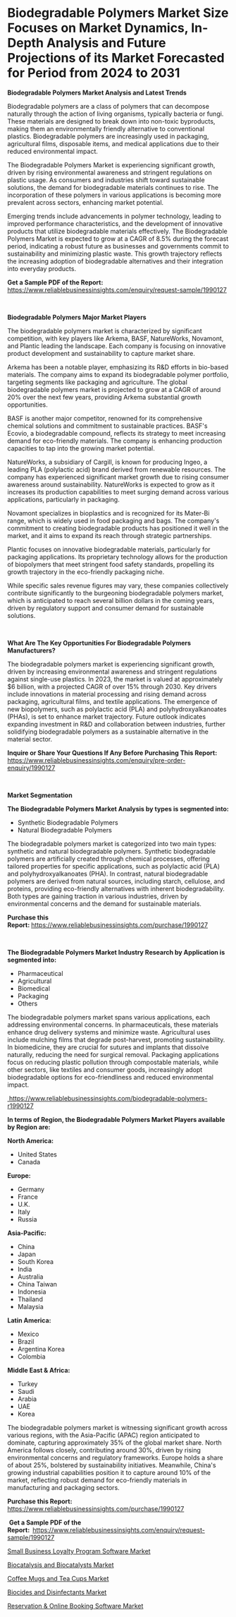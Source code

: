 <p><h1>Biodegradable Polymers Market Size Focuses on Market Dynamics, In-Depth Analysis and Future Projections of its Market Forecasted for Period from 2024 to 2031</h1></p><p><strong>Biodegradable Polymers Market Analysis and Latest Trends</strong></p>
<p><p>Biodegradable polymers are a class of polymers that can decompose naturally through the action of living organisms, typically bacteria or fungi. These materials are designed to break down into non-toxic byproducts, making them an environmentally friendly alternative to conventional plastics. Biodegradable polymers are increasingly used in packaging, agricultural films, disposable items, and medical applications due to their reduced environmental impact.</p><p>The Biodegradable Polymers Market is experiencing significant growth, driven by rising environmental awareness and stringent regulations on plastic usage. As consumers and industries shift toward sustainable solutions, the demand for biodegradable materials continues to rise. The incorporation of these polymers in various applications is becoming more prevalent across sectors, enhancing market potential.</p><p>Emerging trends include advancements in polymer technology, leading to improved performance characteristics, and the development of innovative products that utilize biodegradable materials effectively. The Biodegradable Polymers Market is expected to grow at a CAGR of 8.5% during the forecast period, indicating a robust future as businesses and governments commit to sustainability and minimizing plastic waste. This growth trajectory reflects the increasing adoption of biodegradable alternatives and their integration into everyday products.</p></p>
<p><strong>Get a Sample PDF of the Report:&nbsp;</strong> <a href="https://www.reliablebusinessinsights.com/enquiry/request-sample/1990127?utm_campaign=41&utm_medium=2&utm_source=Github&utm_content=ia&utm_term=15112024&utm_id=biodegradable-polymers">https://www.reliablebusinessinsights.com/enquiry/request-sample/1990127</a></p>
<p>&nbsp;</p>
<p><strong>Biodegradable Polymers Major Market Players</strong></p>
<p><p>The biodegradable polymers market is characterized by significant competition, with key players like Arkema, BASF, NatureWorks, Novamont, and Plantic leading the landscape. Each company is focusing on innovative product development and sustainability to capture market share.</p><p>Arkema has been a notable player, emphasizing its R&D efforts in bio-based materials. The company aims to expand its biodegradable polymer portfolio, targeting segments like packaging and agriculture. The global biodegradable polymers market is projected to grow at a CAGR of around 20% over the next few years, providing Arkema substantial growth opportunities.</p><p>BASF is another major competitor, renowned for its comprehensive chemical solutions and commitment to sustainable practices. BASF's Ecovio, a biodegradable compound, reflects its strategy to meet increasing demand for eco-friendly materials. The company is enhancing production capacities to tap into the growing market potential.</p><p>NatureWorks, a subsidiary of Cargill, is known for producing Ingeo, a leading PLA (polylactic acid) brand derived from renewable resources. The company has experienced significant market growth due to rising consumer awareness around sustainability. NatureWorks is expected to grow as it increases its production capabilities to meet surging demand across various applications, particularly in packaging.</p><p>Novamont specializes in bioplastics and is recognized for its Mater-Bi range, which is widely used in food packaging and bags. The company's commitment to creating biodegradable products has positioned it well in the market, and it aims to expand its reach through strategic partnerships.</p><p>Plantic focuses on innovative biodegradable materials, particularly for packaging applications. Its proprietary technology allows for the production of biopolymers that meet stringent food safety standards, propelling its growth trajectory in the eco-friendly packaging niche.</p><p>While specific sales revenue figures may vary, these companies collectively contribute significantly to the burgeoning biodegradable polymers market, which is anticipated to reach several billion dollars in the coming years, driven by regulatory support and consumer demand for sustainable solutions.</p></p>
<p>&nbsp;</p>
<p><strong>What Are The Key Opportunities For Biodegradable Polymers Manufacturers?</strong></p>
<p><p>The biodegradable polymers market is experiencing significant growth, driven by increasing environmental awareness and stringent regulations against single-use plastics. In 2023, the market is valued at approximately $6 billion, with a projected CAGR of over 15% through 2030. Key drivers include innovations in material processing and rising demand across packaging, agricultural films, and textile applications. The emergence of new biopolymers, such as polylactic acid (PLA) and polyhydroxyalkanoates (PHAs), is set to enhance market trajectory. Future outlook indicates expanding investment in R&D and collaboration between industries, further solidifying biodegradable polymers as a sustainable alternative in the material sector.</p></p>
<p><strong>Inquire or Share Your Questions If Any Before Purchasing This Report:</strong> <a href="https://www.reliablebusinessinsights.com/enquiry/pre-order-enquiry/1990127?utm_campaign=41&utm_medium=2&utm_source=Github&utm_content=ia&utm_term=15112024&utm_id=biodegradable-polymers">https://www.reliablebusinessinsights.com/enquiry/pre-order-enquiry/1990127</a></p>
<p>&nbsp;</p>
<p><strong>Market Segmentation</strong></p>
<p><strong>The Biodegradable Polymers Market Analysis by types is segmented into:</strong></p>
<p><ul><li>Synthetic Biodegradable Polymers</li><li>Natural Biodegradable Polymers</li></ul></p>
<p><p>The biodegradable polymers market is categorized into two main types: synthetic and natural biodegradable polymers. Synthetic biodegradable polymers are artificially created through chemical processes, offering tailored properties for specific applications, such as polylactic acid (PLA) and polyhydroxyalkanoates (PHA). In contrast, natural biodegradable polymers are derived from natural sources, including starch, cellulose, and proteins, providing eco-friendly alternatives with inherent biodegradability. Both types are gaining traction in various industries, driven by environmental concerns and the demand for sustainable materials.</p></p>
<p><strong>Purchase this Report:&nbsp;</strong><a href="https://www.reliablebusinessinsights.com/purchase/1990127?utm_campaign=41&utm_medium=2&utm_source=Github&utm_content=ia&utm_term=15112024&utm_id=biodegradable-polymers">https://www.reliablebusinessinsights.com/purchase/1990127</a></p>
<p>&nbsp;</p>
<p><strong>The Biodegradable Polymers Market Industry Research by Application is segmented into:</strong></p>
<p><ul><li>Pharmaceutical</li><li>Agricultural</li><li>Biomedical</li><li>Packaging</li><li>Others</li></ul></p>
<p><p>The biodegradable polymers market spans various applications, each addressing environmental concerns. In pharmaceuticals, these materials enhance drug delivery systems and minimize waste. Agricultural uses include mulching films that degrade post-harvest, promoting sustainability. In biomedicine, they are crucial for sutures and implants that dissolve naturally, reducing the need for surgical removal. Packaging applications focus on reducing plastic pollution through compostable materials, while other sectors, like textiles and consumer goods, increasingly adopt biodegradable options for eco-friendliness and reduced environmental impact.</p></p>
<p><a href="https://www.reliablebusinessinsights.com/biodegradable-polymers-r1990127?utm_campaign=41&utm_medium=2&utm_source=Github&utm_content=ia&utm_term=15112024&utm_id=biodegradable-polymers">&nbsp;https://www.reliablebusinessinsights.com/biodegradable-polymers-r1990127</a></p>
<p><strong>In terms of Region, the Biodegradable Polymers Market Players available by Region are:</strong></p>
<p>
    <p> <strong> North America: </strong>
        <ul>
            <li>United States</li>
            <li>Canada</li>
        </ul>
        </p> 
    <p> <strong> Europe: </strong>
        <ul>
            <li>Germany</li>
            <li>France</li>
            <li>U.K.</li>
            <li>Italy</li>
            <li>Russia</li>
        </ul>
        </p> 
    <p> <strong> Asia-Pacific: </strong>
        <ul>
            <li>China</li>
            <li>Japan</li>
            <li>South Korea</li>
            <li>India</li>
            <li>Australia</li>
            <li>China Taiwan</li>
            <li>Indonesia</li>
            <li>Thailand</li>
            <li>Malaysia</li>
        </ul>
        </p> 
    <p> <strong> Latin America: </strong>
        <ul>
            <li>Mexico</li>
            <li>Brazil</li>
            <li>Argentina Korea</li>
            <li>Colombia</li>
        </ul>
        </p> 
    <p> <strong> Middle East & Africa: </strong>
        <ul>
            <li>Turkey</li>
            <li>Saudi</li>
            <li>Arabia</li>
            <li>UAE</li>
            <li>Korea</li>
        </ul>
    </p>
    </p>
<p><p>The biodegradable polymers market is witnessing significant growth across various regions, with the Asia-Pacific (APAC) region anticipated to dominate, capturing approximately 35% of the global market share. North America follows closely, contributing around 30%, driven by rising environmental concerns and regulatory frameworks. Europe holds a share of about 25%, bolstered by sustainability initiatives. Meanwhile, China's growing industrial capabilities position it to capture around 10% of the market, reflecting robust demand for eco-friendly materials in manufacturing and packaging sectors.</p></p>
<p><strong>Purchase this Report: </strong><a href="https://www.reliablebusinessinsights.com/purchase/1990127?utm_campaign=41&utm_medium=2&utm_source=Github&utm_content=ia&utm_term=15112024&utm_id=biodegradable-polymers">https://www.reliablebusinessinsights.com/purchase/1990127</a></p>
<p>&nbsp;<strong>Get a Sample PDF of the Report:&nbsp;&nbsp;</strong><a href="https://www.reliablebusinessinsights.com/enquiry/request-sample/1990127?utm_campaign=41&utm_medium=2&utm_source=Github&utm_content=ia&utm_term=15112024&utm_id=biodegradable-polymers">https://www.reliablebusinessinsights.com/enquiry/request-sample/1990127</a></p>
<p><strong></strong></p>
<p><p><a href="https://issuu.com/reportprime-2/docs/small-business-loyalty-program-soft_73477e4e16974f?utm_campaign=41&utm_medium=2&utm_source=Github&utm_content=ia&utm_term=15112024&utm_id=biodegradable-polymers">Small Business Loyalty Program Software Market</a></p><p><a href="https://github.com/nicoletavirag/Market-Research-Report-List-5/blob/main/biocatalysis-and-biocatalysts-market.md?utm_campaign=41&utm_medium=2&utm_source=Github&utm_content=ia&utm_term=15112024&utm_id=biodegradable-polymers">Biocatalysis and Biocatalysts Market</a></p><p><a href="https://www.linkedin.com/pulse/navigating-coffee-mugs-tea-cups-market-expert-analysis-forecast-zuz3c?utm_campaign=41&utm_medium=2&utm_source=Github&utm_content=ia&utm_term=15112024&utm_id=biodegradable-polymers">Coffee Mugs and Tea Cups Market</a></p><p><a href="https://github.com/RunaHaque64/Market-Research-Report-List-1/blob/main/biocides-and-disinfectants-market.md?utm_campaign=41&utm_medium=2&utm_source=Github&utm_content=ia&utm_term=15112024&utm_id=biodegradable-polymers">Biocides and Disinfectants Market</a></p><p><a href="https://issuu.com/reportprime-2/docs/reservation-online-booking-software_5a8b1dacbdf469?utm_campaign=41&utm_medium=2&utm_source=Github&utm_content=ia&utm_term=15112024&utm_id=biodegradable-polymers">Reservation & Online Booking Software Market</a></p></p>